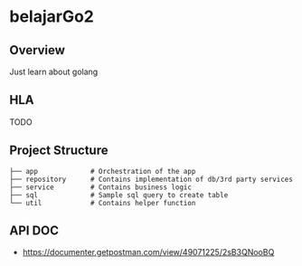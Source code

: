 # belajarGo2

## Overview
Just learn about golang

## HLA
TODO

## Project Structure
```
├── app             # Orchestration of the app
├── repository      # Contains implementation of db/3rd party services
├── service         # Contains business logic
├── sql             # Sample sql query to create table
└── util            # Contains helper function
```

## API DOC
- https://documenter.getpostman.com/view/49071225/2sB3QNooBQ
